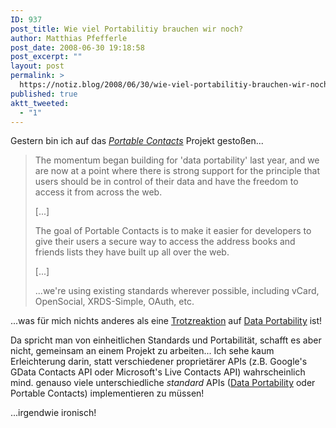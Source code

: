 ```yaml
---
ID: 937
post_title: Wie viel Portabilitiy brauchen wir noch?
author: Matthias Pfefferle
post_date: 2008-06-30 19:18:58
post_excerpt: ""
layout: post
permalink: >
  https://notiz.blog/2008/06/30/wie-viel-portabilitiy-brauchen-wir-noch/
published: true
aktt_tweeted:
  - "1"
---
```

Gestern bin ich auf das <em><a href="http://portablecontacts.net/">Portable Contacts</a></em> Projekt gestoßen...

<blockquote>The momentum began building for 'data portability' last year, and we are now at a point where there is strong support for the principle that users should be in control of their data and have the freedom to access it from across the web.

[...]

The goal of Portable Contacts is to make it easier for developers to give their users a secure way to access the address books and friends lists they have built up all over the web.

[...]

...we're using existing standards wherever possible, including vCard, OpenSocial, XRDS-Simple, OAuth, etc.</blockquote>

...was für mich nichts anderes als eine <a href="http://notiz.blog/2008/05/13/dataportability-fatigue/">Trotzreaktion</a> auf <a href="http://dataportability.org">Data Portability</a> ist!

Da spricht man von einheitlichen Standards und Portabilität, schafft es aber nicht, gemeinsam an einem Projekt zu arbeiten... Ich sehe kaum Erleichterung darin, statt verschiedener proprietärer APIs (z.B. Google's GData Contacts API oder Microsoft's Live Contacts API) wahrscheinlich mind. genauso viele unterschiedliche <em>standard</em> APIs (<a href="http://dataportability.org">Data Portability</a> oder Portable Contacts) implementieren zu müssen!

...irgendwie ironisch!